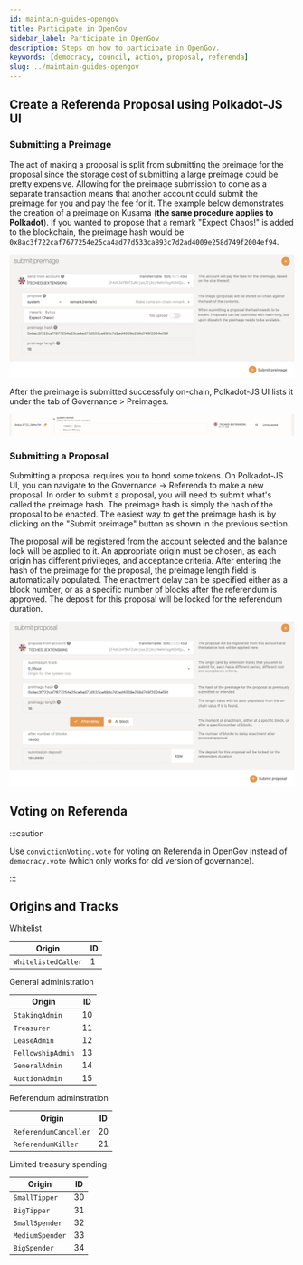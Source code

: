 ```yaml
---
id: maintain-guides-opengov
title: Participate in OpenGov
sidebar_label: Participate in OpenGov
description: Steps on how to participate in OpenGov.
keywords: [democracy, council, action, proposal, referenda]
slug: ../maintain-guides-opengov
---
```


## Create a Referenda Proposal using Polkadot-JS UI

### Submitting a Preimage

The act of making a proposal is split from submitting the preimage for the proposal since the
storage cost of submitting a large preimage could be pretty expensive. Allowing for the preimage
submission to come as a separate transaction means that another account could submit the preimage
for you and pay the fee for it. The example below demonstrates the creation of a preimage on Kusama
(**the same procedure applies to Polkadot**). If you wanted to propose that a remark "Expect Chaos!"
is added to the blockchain, the preimage hash would be
`0x8ac3f722caf7677254e25ca4ad77d533ca893c7d2ad4009e258d749f2004ef94`.

![submit preimage](../assets/governance/opengov-submit-preimage.png)

After the preimage is submitted successfuly on-chain, Polkadot-JS UI lists it under the tab of
Governance > Preimages.

![preimage](../assets/governance/opengov-preimage-submitted.png)

### Submitting a Proposal

Submitting a proposal requires you to bond some tokens. On Polkadot-JS UI, you can navigate to the
Governance -> Referenda to make a new proposal. In order to submit a proposal, you will need to
submit what's called the preimage hash. The preimage hash is simply the hash of the proposal to be
enacted. The easiest way to get the preimage hash is by clicking on the "Submit preimage" button as
shown in the previous section.

The proposal will be registered from the account selected and the balance lock will be applied to
it. An appropriate origin must be chosen, as each origin has different privileges, and acceptance
criteria. After entering the hash of the preimage for the proposal, the preimage length field is
automatically populated. The enactment delay can be specified either as a block number, or as a
specific number of blocks after the referendum is approved. The deposit for this proposal will be
locked for the referendum duration.

![submit proposal](../assets/governance/opengov-submit-proposal.png)

## Voting on Referenda

:::caution

Use `convictionVoting.vote` for voting on Referenda in OpenGov instead of `democracy.vote` (which
only works for old version of governance).

:::

## Origins and Tracks

Whitelist

| Origin              | ID  |
| ------------------- | --- |
| `WhitelistedCaller` | 1   |

General administration

| Origin            | ID  |
| ----------------- | --- |
| `StakingAdmin`    | 10  |
| `Treasurer`       | 11  |
| `LeaseAdmin`      | 12  |
| `FellowshipAdmin` | 13  |
| `GeneralAdmin`    | 14  |
| `AuctionAdmin`    | 15  |

Referendum adminstration

| Origin                | ID  |
| --------------------- | --- |
| `ReferendumCanceller` | 20  |
| `ReferendumKiller`    | 21  |

Limited treasury spending

| Origin          | ID  |
| --------------- | --- |
| `SmallTipper`   | 30  |
| `BigTipper`     | 31  |
| `SmallSpender`  | 32  |
| `MediumSpender` | 33  |
| `BigSpender`    | 34  |
